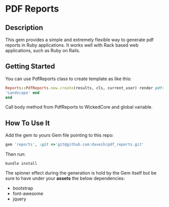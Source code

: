 # PDF Reports

## Description

This gem provides a simple and extremely flexible way to generate pdf reports in Ruby applications. It works well with Rack based web applications, such as Ruby on Rails.

## Getting Started

You can use PdfReports class to create template as like this:

```ruby
Reports::PdfReports.new.create(results, cls, current_user) render pdf: "file.pdf", page_size: current_user.paper_size, orientation:
'Landscape' end
end
```
Call body method from PdfReports to WickedCore and global variable.

## How To Use It

Add the gem to yours Gem file pointing to this repo:

```ruby
gem 'reports', :git =>'git@github.com:daveih/pdf_reports.git'
```

Then run:

```
bundle install
```

The spinner effect during the generation is hold by the Gem itself but be sure to have under your **assets** the below dependencies:

- bootstrap
- font-awesome
- jquery
